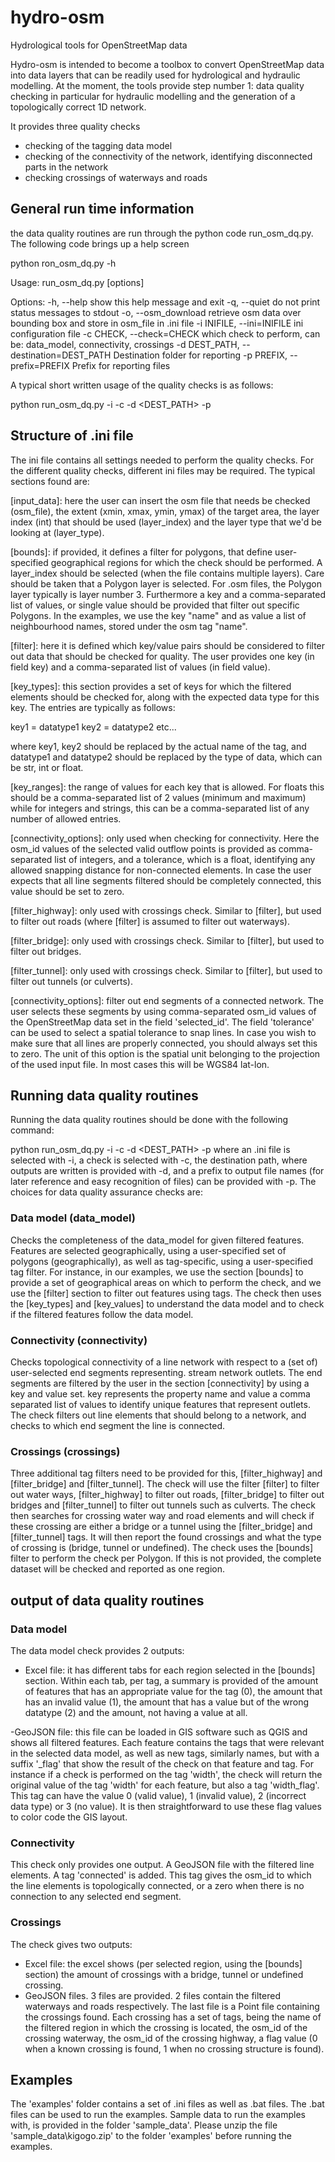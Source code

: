# hydro-osm
Hydrological tools for OpenStreetMap data

Hydro-osm is intended to become a toolbox to convert OpenStreetMap data into data layers that can be readily used
for hydrological and hydraulic modelling. At the moment, the tools provide step number 1: data quality checking in
particular for hydraulic modelling and the generation of a topologically correct 1D network.

It provides three quality checks
- checking of the tagging data model
- checking of the connectivity of the network, identifying disconnected parts in the network
- checking crossings of waterways and roads

## General run time information
the data quality routines are run through the python code run_osm_dq.py. The following code brings up a help screen

python ron_osm_dq.py -h

Usage: run_osm_dq.py [options]

Options:
  -h, --help            show this help message and exit
  -q, --quiet           do not print status messages to stdout
  -o, --osm_download    retrieve osm data over bounding box and store in
                        osm_file in .ini file
  -i INIFILE, --ini=INIFILE
                        ini configuration file
  -c CHECK, --check=CHECK
                        which check to perform, can be: data_model,
                        connectivity, crossings
  -d DEST_PATH, --destination=DEST_PATH
                        Destination folder for reporting
  -p PREFIX, --prefix=PREFIX
                        Prefix for reporting files

A typical short written usage of the quality checks is as follows:

python run_osm_dq.py -i <INIFILE> -c <CHECK> -d <DEST_PATH> -p <PREFIX>

## Structure of .ini file
The ini file contains all settings needed to perform the quality checks. For the different quality checks, different
ini files may be required. The typical sections found are:

[input_data]: here the user can insert the osm file that needs be checked (osm_file),
the extent (xmin, xmax, ymin, ymax) of the target area, the layer index (int) that should be used (layer_index) and the
layer type that we'd be looking at (layer_type).

[bounds]: if provided, it defines a filter for polygons, that define user-specified geographical regions for which the
check should be performed. A layer_index should be selected (when the file contains multiple layers). Care should be
taken that a Polygon layer is selected. For .osm files, the Polygon layer typically is layer number 3. Furthermore a key
and a comma-separated list of values, or single value should be provided that filter out specific Polygons.
In the examples, we use the key "name" and as value a list of neighbourhood names, stored under the osm tag "name".

[filter]: here it is defined which key/value pairs should be considered to filter out data that should be checked for
quality. The user provides one key (in field key) and a comma-separated list of values (in field value).

[key_types]: this section provides a set of keys for which the filtered elements should be checked for, along with the
expected data type for this key. The entries are typically as follows:

key1 = datatype1
key2 = datatype2
etc...

where key1, key2 should be replaced by the actual name of the tag, and datatype1 and datatype2 should be replaced by
the type of data, which can be str, int or float.

[key_ranges]: the range of values for each key that is allowed. For floats this should be a comma-separated
list of 2 values (minimum and maximum) while for integers and strings, this can be a comma-separated list of any number
of allowed entries.

[connectivity_options]: only used when checking for connectivity. Here the osm_id values of the selected valid outflow
points is provided as comma-separated list of integers, and a tolerance, which is a float, identifying any allowed
snapping distance for non-connected elements. In case the user expects that all line segments filtered should be
completely connected, this value should be set to zero.

[filter_highway]: only used with crossings check. Similar to [filter], but used to filter out roads (where
[filter] is assumed to filter out waterways).

[filter_bridge]: only used with crossings check. Similar to [filter], but used to filter out bridges.

[filter_tunnel]: only used with crossings check. Similar to [filter], but used to filter out tunnels (or culverts).

[connectivity_options]: filter out end segments of a connected network. The user selects these segments by using
comma-separated osm_id values of the OpenStreetMap data set in the field 'selected_id'. The field 'tolerance' can be
used to select a spatial tolerance to snap lines. In case you wish to make sure that all lines are properly connected,
you should always set this to zero. The unit of this option is the spatial unit belonging to the projection of the
used input file. In most cases this will be WGS84 lat-lon.


## Running data quality routines
Running the data quality routines should be done with the following command:

python run_osm_dq.py -i <INIFILE> -c <CHECK> -d <DEST_PATH> -p <PREFIX>
where an .ini file is selected with -i, a check is selected with -c, the destination path, where outputs are written is
provided with -d, and a prefix to output file names (for later reference and easy recognition of files) can be
provided with -p. The choices for data quality assurance checks are:

### Data model (data_model)
Checks the completeness of the data_model for given filtered features. Features are selected geographically,
using a user-specified set of polygons (geographically), as well as tag-specific, using a user-specified tag filter.
For instance, in our examples, we use the section [bounds] to provide a set of geographical areas on which to perform
the check, and we use the [filter] section to filter out features using tags. The check then uses the [key_types] and
[key_values] to understand the data model and to check if the filtered features follow the data model.

### Connectivity (connectivity)
Checks topological connectivity of a line network with respect to a (set of) user-selected end segments representing.
stream network outlets. The end segments are filtered by the user in the section [connectivity] by using a key and
value set. key represents the property name and value a comma separated list of values to identify unique features
that represent outlets. The check filters out line elements that should belong to a network, and checks to which end
segment the line is connected.

### Crossings (crossings)
Three additional tag filters need to be provided for this, [filter_highway] and [filter_bridge] and [filter_tunnel].
The check will use the filter [filter] to filter out water ways, [filter_highway] to filter out roads, [filter_bridge]
to filter out bridges and [filter_tunnel] to filter out tunnels such as culverts. The check then searches for crossing
water way and road elements and will check if these crossing are either a bridge or a tunnel using the [filter_bridge]
and [filter_tunnel] tags. It will then report the found crossings and what the type of crossing is (bridge, tunnel
or undefined). The check uses the [bounds] filter to perform the check per Polygon. If this is not provided, the
complete dataset will be checked and reported as one region.

## output of data quality routines
### Data model
The data model check provides 2 outputs:
- Excel file: it has different tabs for each region selected in the [bounds] section. Within each tab, per tag,
a summary is provided of the amount of features that has an appropriate value for the tag (0), the amount that has an
invalid value (1), the amount that has a value but of the wrong datatype (2) and the amount, not having a value at all.

-GeoJSON file: this file can be loaded in GIS software such as QGIS and shows all filtered features. Each feature
contains the tags that were relevant in the selected data model, as well as new tags, similarly names, but with a
suffix '_flag' that show the result of the check on that feature and tag. For instance if a check is performed on the
tag 'width', the check will return the original value of the tag 'width' for each feature, but also a tag 'width_flag'.
This tag can have the value 0 (valid value), 1 (invalid value), 2 (incorrect data type) or 3 (no value). It is then
straightforward to use these flag values to color code the GIS layout.

### Connectivity
This check only provides one output. A GeoJSON file with the filtered line elements. A tag 'connected' is added. This
tag gives the osm_id to which the line elements is topologically connected, or a zero when there is no connection to
any selected end segment.

### Crossings
The check gives two outputs:
- Excel file: the excel shows (per selected region, using the [bounds] section) the amount of crossings with a bridge,
tunnel or undefined crossing.
- GeoJSON files. 3 files are provided. 2 files contain the filtered waterways and roads respectively. The last file
is a Point file containing the crossings found. Each crossing has a set of tags, being the name of the filtered region
in which the crossing is located, the osm_id of the crossing waterway, the osm_id of the crossing highway, a flag value
(0 when a known crossing is found, 1 when no crossing structure is found).

## Examples
The 'examples' folder contains a set of .ini files as well as .bat files. The .bat files can be used to run the examples.
Sample data to run the examples with, is provided in the folder 'sample_data'. Please unzip the file
'sample_data\kigogo.zip' to the folder 'examples' before running the examples.
